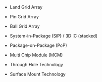 - Land Grid Array
- Pin Grid Array
- Ball Grid Array

- System-in-Package (SiP) / 3D IC (stacked)
- Package-on-Package (PoP)
- Multi Chip Module (MCM)

- Through Hole Technology
- Surface Mount Technology